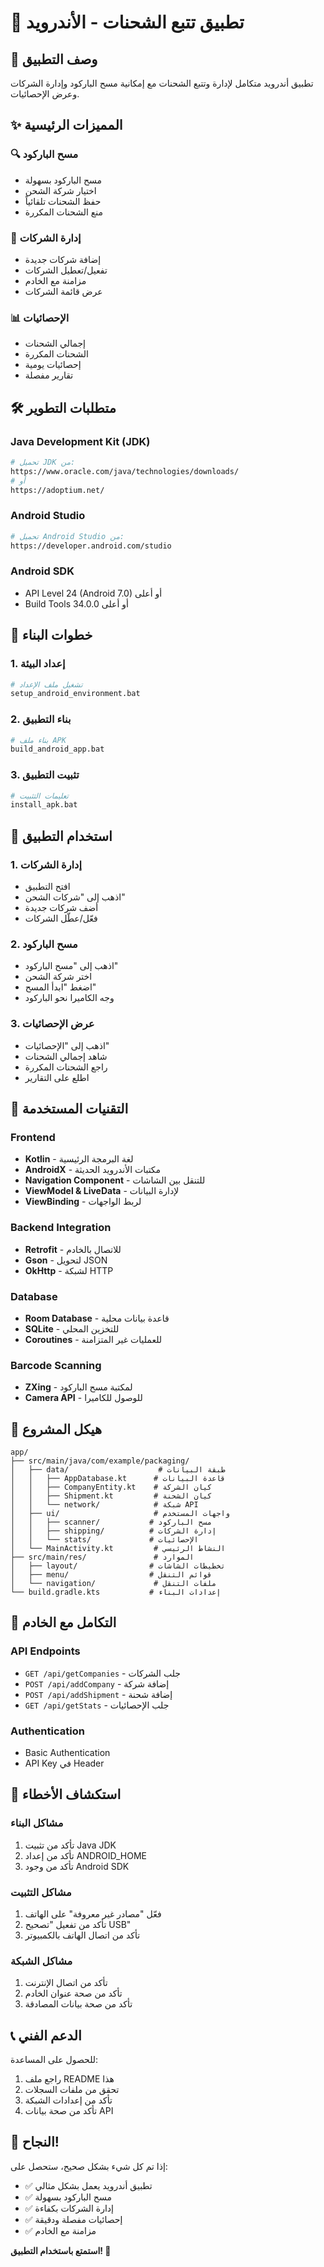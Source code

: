 # 📱 تطبيق تتبع الشحنات - الأندرويد

## 🎯 وصف التطبيق
تطبيق أندرويد متكامل لإدارة وتتبع الشحنات مع إمكانية مسح الباركود وإدارة الشركات وعرض الإحصائيات.

## ✨ المميزات الرئيسية

### 🔍 مسح الباركود
- مسح الباركود بسهولة
- اختيار شركة الشحن
- حفظ الشحنات تلقائياً
- منع الشحنات المكررة

### 🏢 إدارة الشركات
- إضافة شركات جديدة
- تفعيل/تعطيل الشركات
- مزامنة مع الخادم
- عرض قائمة الشركات

### 📊 الإحصائيات
- إجمالي الشحنات
- الشحنات المكررة
- إحصائيات يومية
- تقارير مفصلة

## 🛠️ متطلبات التطوير

### Java Development Kit (JDK)
```bash
# تحميل JDK من:
https://www.oracle.com/java/technologies/downloads/
# أو
https://adoptium.net/
```

### Android Studio
```bash
# تحميل Android Studio من:
https://developer.android.com/studio
```

### Android SDK
- API Level 24 (Android 7.0) أو أعلى
- Build Tools 34.0.0 أو أعلى

## 🚀 خطوات البناء

### 1. إعداد البيئة
```bash
# تشغيل ملف الإعداد
setup_android_environment.bat
```

### 2. بناء التطبيق
```bash
# بناء ملف APK
build_android_app.bat
```

### 3. تثبيت التطبيق
```bash
# تعليمات التثبيت
install_apk.bat
```

## 📱 استخدام التطبيق

### 1. إدارة الشركات
- افتح التطبيق
- اذهب إلى "شركات الشحن"
- أضف شركات جديدة
- فعّل/عطّل الشركات

### 2. مسح الباركود
- اذهب إلى "مسح الباركود"
- اختر شركة الشحن
- اضغط "ابدأ المسح"
- وجه الكاميرا نحو الباركود

### 3. عرض الإحصائيات
- اذهب إلى "الإحصائيات"
- شاهد إجمالي الشحنات
- راجع الشحنات المكررة
- اطلع على التقارير

## 🔧 التقنيات المستخدمة

### Frontend
- **Kotlin** - لغة البرمجة الرئيسية
- **AndroidX** - مكتبات الأندرويد الحديثة
- **Navigation Component** - للتنقل بين الشاشات
- **ViewModel & LiveData** - لإدارة البيانات
- **ViewBinding** - لربط الواجهات

### Backend Integration
- **Retrofit** - للاتصال بالخادم
- **Gson** - لتحويل JSON
- **OkHttp** - لشبكة HTTP

### Database
- **Room Database** - قاعدة بيانات محلية
- **SQLite** - للتخزين المحلي
- **Coroutines** - للعمليات غير المتزامنة

### Barcode Scanning
- **ZXing** - لمكتبة مسح الباركود
- **Camera API** - للوصول للكاميرا

## 📁 هيكل المشروع

```
app/
├── src/main/java/com/example/packaging/
│   ├── data/                    # طبقة البيانات
│   │   ├── AppDatabase.kt      # قاعدة البيانات
│   │   ├── CompanyEntity.kt    # كيان الشركة
│   │   ├── Shipment.kt         # كيان الشحنة
│   │   └── network/            # شبكة API
│   ├── ui/                     # واجهات المستخدم
│   │   ├── scanner/           # مسح الباركود
│   │   ├── shipping/          # إدارة الشركات
│   │   └── stats/             # الإحصائيات
│   └── MainActivity.kt         # النشاط الرئيسي
├── src/main/res/               # الموارد
│   ├── layout/                # تخطيطات الشاشات
│   ├── menu/                  # قوائم التنقل
│   └── navigation/             # ملفات التنقل
└── build.gradle.kts           # إعدادات البناء
```

## 🔗 التكامل مع الخادم

### API Endpoints
- `GET /api/getCompanies` - جلب الشركات
- `POST /api/addCompany` - إضافة شركة
- `POST /api/addShipment` - إضافة شحنة
- `GET /api/getStats` - جلب الإحصائيات

### Authentication
- Basic Authentication
- API Key في Header

## 🐛 استكشاف الأخطاء

### مشاكل البناء
1. تأكد من تثبيت Java JDK
2. تأكد من إعداد ANDROID_HOME
3. تأكد من وجود Android SDK

### مشاكل التثبيت
1. فعّل "مصادر غير معروفة" على الهاتف
2. تأكد من تفعيل "تصحيح USB"
3. تأكد من اتصال الهاتف بالكمبيوتر

### مشاكل الشبكة
1. تأكد من اتصال الإنترنت
2. تأكد من صحة عنوان الخادم
3. تأكد من صحة بيانات المصادقة

## 📞 الدعم الفني

للحصول على المساعدة:
1. راجع ملف README هذا
2. تحقق من ملفات السجلات
3. تأكد من إعدادات الشبكة
4. تأكد من صحة بيانات API

## 🎉 النجاح!

إذا تم كل شيء بشكل صحيح، ستحصل على:
- ✅ تطبيق أندرويد يعمل بشكل مثالي
- ✅ مسح الباركود بسهولة
- ✅ إدارة الشركات بكفاءة
- ✅ إحصائيات مفصلة ودقيقة
- ✅ مزامنة مع الخادم

**استمتع باستخدام التطبيق! 🚀**
